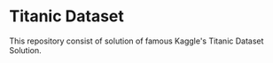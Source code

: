 <H1>Titanic Dataset</H1>
This repository consist of solution of famous Kaggle's Titanic Dataset Solution.

